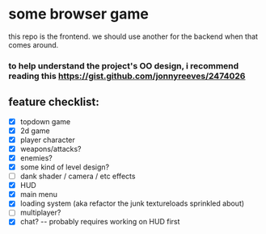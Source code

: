# some browser game

this repo is the frontend. we should use another for the backend when that comes around.

### to help understand the project's OO design, i recommend reading this https://gist.github.com/jonnyreeves/2474026

## feature checklist:

- [x] topdown game
- [x] 2d game
- [x] player character
- [x] weapons/attacks?
- [x] enemies?
- [x] some kind of level design?
- [ ] dank shader / camera / etc effects
- [x] HUD 
- [x] main menu
- [x] loading system (aka refactor the junk textureloads sprinkled about)
- [ ] multiplayer?
- [x] chat? -- probably requires working on HUD first
